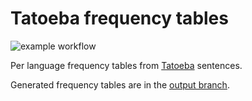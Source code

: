 # Tatoeba frequency tables

![example workflow](https://github.com/daniel-dona/tatoeba-frequency-tables/actions/workflows/cron_action.yml/badge.svg)

Per language frequency tables from [Tatoeba](https://tatoeba.org/es/) sentences.

Generated frequency tables are in the [output branch](https://github.com/daniel-dona/tatoeba-frequency-tables/tree/output).
